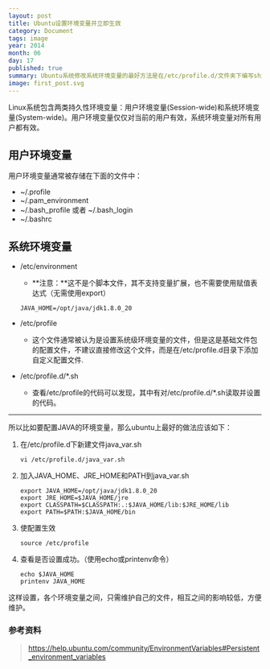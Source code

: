 ```yaml
---
layout: post
title: Ubuntu设置环境变量并立即生效
category: Document
tags: image
year: 2014
month: 06
day: 17
published: true
summary: Ubuntu系统修改系统环境变量的最好方法是在/etc/profile.d/文件夹下编写sh文件，而非直接修改/etc/profile文件。
image: first_post.svg
---
```


Linux系统包含两类持久性环境变量：用户环境变量(Session-wide)和系统环境变量(System-wide)。用户环境变量仅仅对当前的用户有效，系统环境变量对所有用户都有效。

## 用户环境变量

用户环境变量通常被存储在下面的文件中：

- ~/.profile
- ~/.pam_environment
- ~/.bash_profile 或者 ~/.bash_login
- ~/.bashrc

## 系统环境变量

- /etc/environment
    - **注意：**这不是个脚本文件，其不支持变量扩展，也不需要使用赋值表达式（无需使用export）

    ```
    JAVA_HOME=/opt/java/jdk1.8.0_20
    ```
- /etc/profile
    - 这个文件通常被认为是设置系统级环境变量的文件，但是这是基础文件包的配置文件，不建议直接修改这个文件，而是在/etc/profile.d目录下添加自定义配置文件.
- /etc/profile.d/*.sh
    - 查看/etc/profile的代码可以发现，其中有对/etc/profile.d/*.sh读取并设置的代码。


------

所以比如要配置JAVA的环境变量，那么ubuntu上最好的做法应该如下：

1. 在/etc/profile.d下新建文件java_var.sh

    ```
    vi /etc/profile.d/java_var.sh
    ```

2. 加入JAVA_HOME、JRE_HOME和PATH到java_var.sh

    ```
    export JAVA_HOME=/opt/java/jdk1.8.0_20
    export JRE_HOME=$JAVA_HOME/jre
    export CLASSPATH=$CLASSPATH:.:$JAVA_HOME/lib:$JRE_HOME/lib
    export PATH=$PATH:$JAVA_HOME/bin
    ```

3. 使配置生效

    ```
    source /etc/profile
    ```

4. 查看是否设置成功。（使用echo或printenv命令）

    ```
    echo $JAVA_HOME
    printenv JAVA_HOME
    ```

这样设置，各个环境变量之间，只需维护自己的文件，相互之间的影响较低，方便维护。


### 参考资料

> https://help.ubuntu.com/community/EnvironmentVariables#Persistent_environment_variables